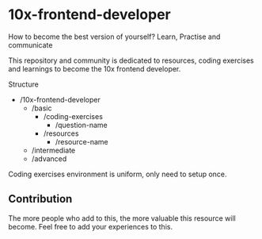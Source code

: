 # 10x-frontend-developer


How to become the best version of yourself? Learn, Practise and communicate


This repository and community is dedicated to resources, coding exercises and learnings to become the 10x frontend developer.


Structure

- /10x-frontend-developer
    - /basic
        - /coding-exercises
            - /question-name 
        - /resources
            - /resource-name 
    - /intermediate
    - /advanced


Coding exercises environment is uniform, only need to setup once. 


## Contribution

The more people who add to this, the more valuable this resource will become. Feel free to add your experiences to this.